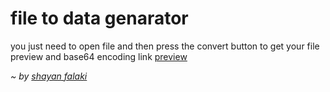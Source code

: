 <h1>file to data genarator</h1>
you just need to open file and then press the convert button to get your file preview and base64 encoding link
<a href="https://shayanfpg9.github.io/convert-files-to-base64">preview </a>


<i>~ by <a href="https://github.com/shayanfpg9">shayan falaki</a></i>
